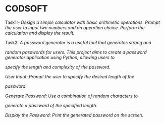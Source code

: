 # CODSOFT
Task1:- <i>Design a simple calculator with basic arithmetic operations.
Prompt the user to input two numbers and an operation choice.
Perform the calculation and display the result.</i>

Task2: <i>A password generator is a useful tool that generates strong and

random passwords for users. This project aims to create a
password generator application using Python, allowing users to

specify the length and complexity of the password.

User Input: Prompt the user to specify the desired length of the

password.

Generate Password: Use a combination of random characters to

generate a password of the specified length.

Display the Password: Print the generated password on the screen.<i>
